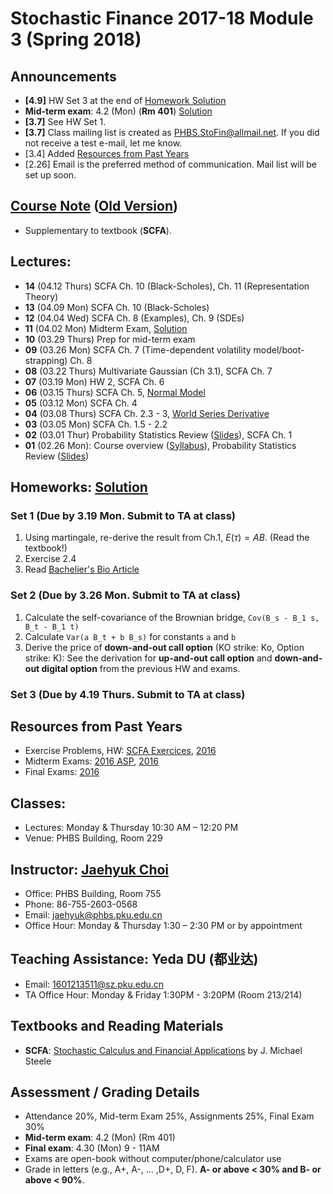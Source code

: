 # Stochastic Finance 2017-18 Module 3 (Spring 2018)

## Announcements
* __[4.9]__ HW Set 3 at the end of [Homework Solution](files/SF2017_HW_Solution.pdf)
* __Mid-term exam__: 4.2 (Mon) (__Rm 401__) [Solution](files/SF2017_Midterm.pdf)
* __[3.7]__ See HW Set 1.
* __[3.7]__ Class mailing list is created as PHBS.StoFin@allmail.net. If you did not receive a test e-mail, let me know.
* [3.4] Added [Resources from Past Years](#resources-from-past-years)
* [2.26] Email is the preferred method of communication. Mail list will be set up soon.

## [Course Note](files/SCFA_Notes.pdf) ([Old Version](files/SCFA_Notes_Old.pdf))
* Supplementary to textbook (__SCFA__).

## Lectures:
* __14__ (04.12 Thurs) SCFA Ch. 10 (Black-Scholes), Ch. 11 (Representation Theory)
* __13__ (04.09 Mon) SCFA Ch. 10 (Black-Scholes)
* __12__ (04.04 Wed) SCFA Ch. 8 (Examples), Ch. 9 (SDEs)
* __11__ (04.02 Mon) Midterm Exam, [Solution](files/SF2017_Midterm.pdf)
* __10__ (03.29 Thurs) Prep for mid-term exam
* __09__ (03.26 Mon) SCFA Ch. 7 (Time-dependent volatility model/boot-strapping) Ch. 8
* __08__ (03.22 Thurs) Multivariate Gaussian (Ch 3.1), SCFA Ch. 7
* __07__ (03.19 Mon) HW 2, SCFA Ch. 6
* __06__ (03.15 Thurs) SCFA Ch. 5, [Normal Model](files/Normal_Model.pdf)
* __05__ (03.12 Mon) SCFA Ch. 4
* __04__ (03.08 Thurs) SCFA Ch. 2.3 - 3, [World Series Derivative](files/World_Series.pdf)
* __03__ (03.05 Mon) SCFA Ch. 1.5 - 2.2
* __02__ (03.01 Thur) Probability Statistics Review ([Slides](files/Prob_Stat_Review.pdf)), SCFA Ch. 1
* __01__ (02.26 Mon): Course overview ([Syllabus](files/syllabus.pdf)), Probability Statistics Review ([Slides](files/Prob_Stat_Review.pdf))

## Homeworks: [Solution](files/SF2017_HW_Solution.pdf)
### __Set 1__ (Due by 3.19 Mon. Submit to TA at class)
  1. Using martingale, re-derive the result from Ch.1, $E(\tau) = AB$. (Read the textbook!)
  2. Exercise 2.4 
  3. Read [Bachelier's Bio Article](http://www-stat.wharton.upenn.edu/~steele/Courses/955/Resources/Bachelier100years.pdf)

### __Set 2__ (Due by 3.26 Mon. Submit to TA at class)
  1. Calculate the self-covariance of the Brownian bridge, `Cov(B_s - B_1 s, B_t - B_1 t)`
  2. Calculate `Var(a B_t + b B_s)` for constants `a` and `b`
  3. Derive the price of __down-and-out call option__ (KO strike: Ko, Option strike: K): See the derivation for __up-and-out call option__ and __down-and-out digital option__ from the previous HW and exams.

### __Set 3__ (Due by 4.19 Thurs. Submit to TA at class)

## Resources from Past Years
* Exercise Problems, HW: [SCFA Exercices](files/SCFA_Exercise_Solution.pdf), [2016](files/SF2016_HW_Solution.pdf)
* Midterm Exams: [2016 ASP](files/ASP2016_Midterm_Solution.pdf), [2016](files/SF2016_Midterm_Solution.pdf)
* Final Exams: [2016](files/SF2016_Final_Solution.pdf)

## Classes:
* Lectures: Monday & Thursday 10:30 AM – 12:20 PM
* Venue: PHBS Building, Room 229

## Instructor: [Jaehyuk Choi](http://www.jaehyukchoi.net/phbs_en)
* Office: PHBS Building, Room 755
* Phone: 86-755-2603-0568
* Email: jaehyuk@phbs.pku.edu.cn
* Office Hour: Monday & Thursday 1:30 – 2:30 PM or by appointment

## Teaching Assistance: Yeda DU (都业达)
* Email: 1601213511@sz.pku.edu.cn
* TA Office Hour: Monday & Friday 1:30PM - 3:20PM (Room 213/214)

## Textbooks and Reading Materials
* __SCFA__: [Stochastic Calculus and Financial Applications](http://www-stat.wharton.upenn.edu/~steele/StochasticCalculus.html) by J. Michael Steele

## Assessment / Grading Details
* Attendance 20%, Mid-term Exam 25%, Assignments 25%, Final Exam 30%
* __Mid-term exam__: 4.2 (Mon) (Rm 401)
* __Final exam__: 4.30 (Mon) 9 - 11AM
* Exams are open-book without computer/phone/calculator use
* Grade in letters (e.g., A+, A-, ... ,D+, D, F). __A- or above < 30% and B- or above < 90%__.
